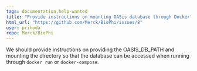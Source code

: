 ```yaml
---
tags: documentation,help-wanted
title: "Provide instructions on mounting OASis database through Docker"
html_url: "https://github.com/Merck/BioPhi/issues/8"
user: prihoda
repo: Merck/BioPhi
---
```


We should provide instructions on providing the OASIS_DB_PATH and mounting the directory so that the database can be accessed when running through `docker run` or `docker-compose`.